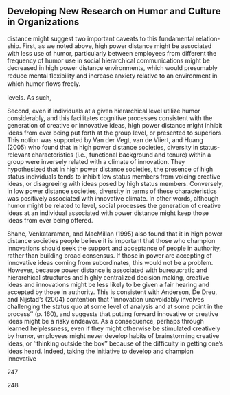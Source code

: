 ## Developing New Research on Humor and Culture in Organizations

distance might suggest two important caveats to this fundamental relation- ship. First, as we noted above, high power distance might be associated with less use of humor, particularly between employees from different the frequency of humor use in social hierarchical communications might be decreased in high power distance environments, which would presumably reduce mental ﬂexibility and increase anxiety relative to an environment in which humor ﬂows freely.

levels. As such,

Second, even if individuals at a given hierarchical level utilize humor considerably, and this facilitates cognitive processes consistent with the generation of creative or innovative ideas, high power distance might inhibit ideas from ever being put forth at the group level, or presented to superiors. This notion was supported by Van der Vegt, van de Vliert, and Huang (2005) who found that in high power distance societies, diversity in status-relevant characteristics (i.e., functional background and tenure) within a group were inversely related with a climate of innovation. They hypothesized that in high power distance societies, the presence of high status individuals tends to inhibit low status members from voicing creative ideas, or disagreeing with ideas posed by high status members. Conversely, in low power distance societies, diversity in terms of these characteristics was positively associated with innovative climate. In other words, although humor might be related to level, social processes the generation of creative ideas at an individual associated with power distance might keep those ideas from ever being offered.

Shane, Venkataraman, and MacMillan (1995) also found that it in high power distance societies people believe it is important that those who champion innovations should seek the support and acceptance of people in authority, rather than building broad consensus. If those in power are accepting of innovative ideas coming from subordinates, this would not be a problem. However, because power distance is associated with bureaucratic and hierarchical structures and highly centralized decision making, creative ideas and innovations might be less likely to be given a fair hearing and accepted by those in authority. This is consistent with Anderson, De Dreu, and Nijstad’s (2004) contention that ‘‘innovation unavoidably involves challenging the status quo at some level of analysis and at some point in the process’’ (p. 160), and suggests that putting forward innovative or creative ideas might be a risky endeavor. As a consequence, perhaps through learned helplessness, even if they might otherwise be stimulated creatively by humor, employees might never develop habits of brainstorming creative ideas, or ‘‘thinking outside the box’’ because of the difﬁculty in getting one’s ideas heard. Indeed, taking the initiative to develop and champion innovative

247

248